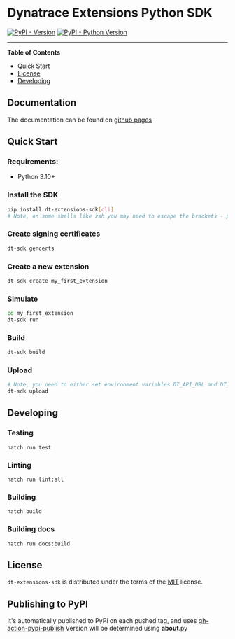# Dynatrace Extensions Python SDK

[![PyPI - Version](https://img.shields.io/pypi/v/dt-extensions-sdk.svg)](https://pypi.org/project/dt-extensions-sdk)
[![PyPI - Python Version](https://img.shields.io/pypi/pyversions/dt-extensions-sdk.svg)](https://pypi.org/project/dt-extensions-sdk)

-----

**Table of Contents**

- [Quick Start](#quick-start)
- [License](#license)
- [Developing](#developing)

## Documentation

The documentation can be found on [github pages](https://dynatrace-extensions.github.io/dt-extensions-python-sdk/) 

## Quick Start

### Requirements:

* Python 3.10+

### Install the SDK

```bash
pip install dt-extensions-sdk[cli]
# Note, on some shells like zsh you may need to escape the brackets - pip install dt-extensions-sdk\[cli\]
```

### Create signing certificates

```bash
dt-sdk gencerts
```

### Create a new extension

```bash
dt-sdk create my_first_extension
```

### Simulate

```bash
cd my_first_extension
dt-sdk run
```

### Build
    
```bash
dt-sdk build
```


### Upload
    
```bash
# Note, you need to either set environment variables DT_API_URL and DT_API_TOKEN or pass them as arguments
dt-sdk upload
```

## Developing

### Testing

```console
hatch run test
```

### Linting

```console
hatch run lint:all
```

### Building

```console
hatch build
```

### Building docs

```console
hatch run docs:build
```

## License

`dt-extensions-sdk` is distributed under the terms of the [MIT](https://spdx.org/licenses/MIT.html) license.


## Publishing to PyPI

It's automatically published to PyPi on each pushed tag, and uses [gh-action-pypi-publish](https://packaging.python.org/en/latest/guides/publishing-package-distribution-releases-using-github-actions-ci-cd-workflows/)
Version will be determined using __about__.py